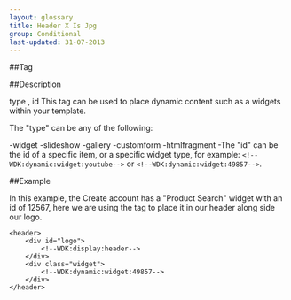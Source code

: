 ```yaml
---
layout: glossary
title: Header X Is Jpg
group: Conditional
last-updated: 31-07-2013
---
```



##Tag

##Description

type , id 
This tag can be used to place dynamic content such as a widgets within your template.

The "type" can be any of the following:

-widget
-slideshow
-gallery
-customform
-htmlfragment
-The "id" can be the id of a specific item, or a specific widget type, for example: `<!--WDK:dynamic:widget:youtube-->` or `<!--WDK:dynamic:widget:49857-->`.

##Example

In this example, the Create account has a "Product Search" widget with an id of 12567, here we are using the tag to place it in our header along side our logo.

```
<header>
	<div id="logo">
		<!--WDK:display:header-->
	</div>
	<div class="widget">
		<!--WDK:dynamic:widget:49857-->
	</div>
</header>
```